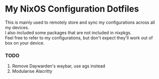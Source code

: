 # My NixOS Configuration Dotfiles
This is mainly used to remotely store and sync my configurations across all my devices.  
I also included some packages that are not included in nixpkgs.  
Feel free to refer to my configurations, but don't expect they'll work out of box on your device.

### TODO
1. Remove Daywarden's waybar, use ags instead
2. Modularise Alacritty
